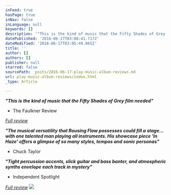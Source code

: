 ```yaml
---
inFeed: true
hasPage: true
inNav: false
inLanguage: null
keywords: []
description: '"This is the kind of music that the Fifty Shades of Grey film needed"'
datePublished: '2016-06-17T03:08:41.717Z'
dateModified: '2016-06-17T03:05:49.065Z'
title: ''
author: []
authors: []
publisher: null
starred: false
sourcePath: _posts/2016-06-17-play-music-album-reviews.md
url: play-music-album-reviews/index.html
_type: Article

---
```

**_"This is the kind of music that the Fifty Shades of Grey film needed"_**

- The Faulkner Review

[_Full review_][0]

_**"The musical versatility that Rousing Flow possesses could fill a stage... with one talented man playing all instruments. His showcase piece 'In Haze' offers a glimpse of so many styles, tempos and sonic personas"**_

- Chuck Taylor

**_"Tight percussion accents, slick guitar and bass banter, and atmospheric synths envelope each track in mystery"_**

- Independent Spotlight

[_Full review_][1]
![](https://the-grid-user-content.s3-us-west-2.amazonaws.com/c14e3c37-194c-42b6-90a5-7eb4db232639.jpg)

[0]: https://thefaulknerreview.wordpress.com/2015/06/19/album-review-play-music-by-rousing-flow-review/
[1]: http://brettstewart.net/independent-spotlight/14156278/rousingflow